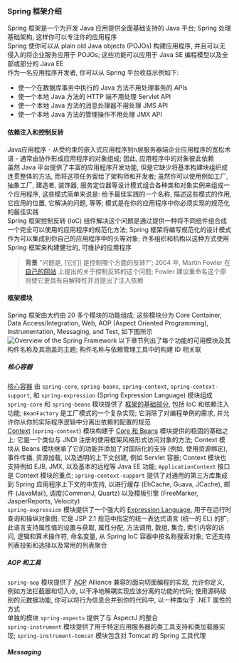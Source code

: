 ### Spring 框架介绍
Spring 框架是一个为开发 Java 应用提供全面基础支持的 Java 平台; Spring 处理基础架构, 这样你可以专注你的应用程序  
Spring 使你可以从 plain old Java objects (POJOs) 构建应用程序, 并且可以无侵入的将企业服务应用于 POJOs;
这些功能可以应用于 Java SE 编程模型以及全部或部分的 Java EE  
作为一名应用程序开发者, 你可以从 Spring 平台收益示例如下:
- 使一个在数据库事务中执行的 Java 方法不用处理事务的 APIs
- 使一个本地 Java 方法的 HTTP 端不用处理 Servlet API
- 使一个本地 Java 方法的消息处理器不用处理 JMS API
- 使一个本地 Java 方法的管理操作不用处理 JMX API

#### 依赖注入和控制反转
Java应用程序 - 从受约束的嵌入式应用程序到n层服务器端企业应用程序的宽松术语 - 通常由协作形成应用程序的对象组成; 因此, 应用程序中的对象彼此依赖  
虽然 Java 平台提供了丰富的应用程序开发功能, 但是它缺少将基本构建块组织成连贯整体的方法, 而将这项任务留给了架构师和开发者; 虽然你可以使用例如工厂, 抽象工厂, 建造者, 装饰器, 服务定位器等设计模式组合各种类和对象实例来组成一个应用程序, 这些模式简单来说是: 给予最佳实践的一个名称, 描述这些模式的作用, 它应用的位置, 它解决的问题, 等等; 模式是在你的应用程序中你必须实现的规范化的最佳实践  
Spring 框架控制反转 (IoC) 组件解决这个问题是通过提供一种将不同组件组合成一个完全可以使用的应用程序的规范化方法; Spring 框架将编写规范化的设计模式作为可以集成到你自己的应用程序中的头等对象; 许多组织和机构以这种方式使用 Spring 框架来构建健壮的, 可维护的应用程序
>**背景**
"问题是, [它们] 是控制哪个方面的反转?"; 2004 年, Martin Fowler 在 [自己的网站](http://martinfowler.com/articles/injection.html) 上提出的关于控制反转的这个问题; Fowler 建议重命名这个原则使它更具有自解释性并且提出了注入依赖

#### 框架模块
Spring 框架由大约由 20 多个模块的功能组成; 这些模块分为 Core Container, Data Access/Integration, Web, AOP (Aspect Oriented Programming), Instrumentation, Messaging, and Test, 如下图所示
![Overview of the Spring Framework](https://docs.spring.io/spring/docs/4.3.20.RELEASE/spring-framework-reference/html/images/spring-overview.png)
以下章节列出了每个功能的可用模块及其构件名称及其涵盖的主题; 构件名称与依赖管理工具中的构建 ID 相关联

##### 核心容器
[核心容器](https://docs.spring.io/spring/docs/4.3.20.RELEASE/spring-framework-reference/html/beans.html#beans-introduction) 由 `spring-core`, `spring-beans`, `spring-context`, `spring-context-support`, 和 `spring-expression` (Spring Expression Language) 模块组成  
`spring-core` 和 `spring-beans` 模块提供了 [框架的基础部分](https://docs.spring.io/spring/docs/4.3.20.RELEASE/spring-framework-reference/html/beans.html#beans-introduction), 包括 IoC 和依赖注入功能; `BeanFactory` 是工厂模式的一个复杂实现; 它消除了对编程单例的需求, 并允许你从你的实际程序逻辑中分离出依赖的配置的规范  
[Context](https://docs.spring.io/spring/docs/4.3.20.RELEASE/spring-framework-reference/html/beans.html#context-introduction) (`spring-context`) 模块构建于 [Core 和 Beans](https://docs.spring.io/spring/docs/4.3.20.RELEASE/spring-framework-reference/html/beans.html#beans-introduction) 模块提供的稳固的基础之上: 它是一个类似与 JNDI 注册的使用框架风格形式访问对象的方法; Context 模块从 Beans 模块继承了它的功能并添加了对国际化的支持 (例如, 使用资源绑定), 事件传播, 资源加载, 以及透明的上下文创建, 例如 Servlet 容器; Context 模块也支持例如 EJB, JMX, 以及基本的远程等 Java EE 功能; `ApplicationContext` 接口是 Context 模块的重点; `spring-context-support` 提供了对通用的第三方库集成到 Spring 应用程序上下文的中支持, 以进行缓存 (EhCache, Guava, JCache), 邮件 (JavaMail), 调度(CommonJ, Quartz) 以及模板引擎 (FreeMarker, JasperReports, Velocity)  
`spring-expression` 模块提供了一个强大的 [Expression Language](https://docs.spring.io/spring/docs/4.3.20.RELEASE/spring-framework-reference/html/expressions.html), 用于在运行时查询和操纵对象图; 它是 JSP 2.1 规范中指定的统一表达式语言 (统一的 EL) 的扩; 此语言支持属性值的设置与获取, 属性分配, 方法调用, 数组, 集合, 索引内容的访问, 逻辑和算术操作符, 命名变量, 从 Spring IoC 容器中按名称搜索对象; 它还支持列表投影和选择以及常用的列表聚合

##### AOP 和工具
`spring-aop` 模块提供了 [AOP](https://docs.spring.io/spring/docs/4.3.20.RELEASE/spring-framework-reference/html/aop.html#aop-introduction) Alliance 兼容的面向切面编程的实现, 允许你定义, 例如方法拦截器和切入点, 以干净地解耦实现应该分离的功能的代码; 使用源码级别的元数据功能, 你可以将行为信息合并到你的代码中, 以一种类似于 .NET 属性的方式  
单独的模块 `spring-aspects` 提供了与 AspectJ 的整合  
`spring-instrument` 模块提供了用于特定应用服务器的类工具支持和类加载器实现; `spring-instrument-tomcat` 模块包含对 Tomcat 的 Spring 工具代理

##### Messaging
